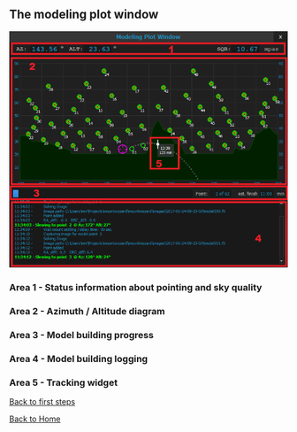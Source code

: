 ## The modeling plot window

<img src="../pics/modelingplotwindow1.png"/>

### Area 1 - Status information about pointing and sky quality

### Area 2 - Azimuth / Altitude diagram

### Area 3 - Model building progress

### Area 4 - Model building logging

### Area 5 - Tracking widget

[Back to first steps](firststeps.md)

[Back to Home](home.md)